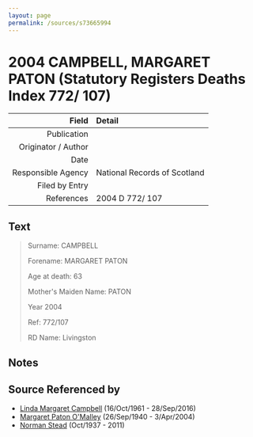 ```yaml
---
layout: page
permalink: /sources/s73665994
---
```


# 2004 CAMPBELL, MARGARET PATON (Statutory Registers Deaths Index 772/ 107)

Field | Detail
---:|:---
Publication | 
Originator / Author | 
Date | 
Responsible Agency | National Records of Scotland
Filed by Entry | 
References | 2004 D 772/ 107

## Text

> Surname: CAMPBELL
>
> Forename: MARGARET PATON
>
> Age at death: 63
>
> Mother's Maiden Name: PATON
>
> Year 2004
>
> Ref: 772/107
>
> RD Name: Livingston
>

## Notes


## Source Referenced by

* [Linda Margaret Campbell](../people/@76650284@-linda-margaret-campbell-b1961-10-16-d2016-9-28.md) (16/Oct/1961 - 28/Sep/2016)
* [Margaret Paton O'Malley](../people/@46723082@-margaret-paton-o'malley-b1940-9-26-d2004-4-3.md) (26/Sep/1940 - 3/Apr/2004)
* [Norman Stead](../people/@69808462@-norman-stead-b1937-10-d2011.md) (Oct/1937 - 2011)
